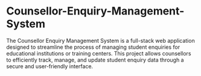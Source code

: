 # Counsellor-Enquiry-Management-System
The Counsellor Enquiry Management System is a full-stack web application designed to streamline the process of managing student enquiries for educational institutions or training centers. This project allows counsellors to efficiently track, manage, and update student enquiry data through a secure and user-friendly interface.
